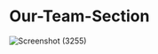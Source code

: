 # Our-Team-Section

![Screenshot (3255)](https://user-images.githubusercontent.com/47325154/140077016-4e02f13e-daff-4a6d-abb0-f87e61d0e1a6.png)
